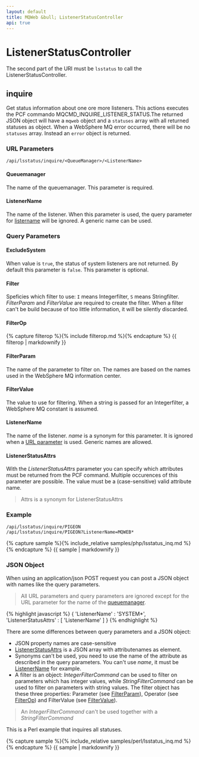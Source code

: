 ```yaml
---
layout: default
title: MQWeb &bull; ListenerStatusController
api: true
---
```

ListenerStatusController
========================

The second part of the URI must be `lsstatus` to call the
ListenerStatusController.

## <a name="inquire"></a>inquire
Get status information about one ore more listeners. This actions executes the
PCF commando MQCMD_INQUIRE_LISTENER_STATUS.The returned JSON object will have a
`mqweb` object and a `statuses` array with all returned statuses as object.
When a WebSphere MQ error occurred, there will be no `statuses` array.
Instead an `error` object is returned.

### <a name="inquireURL"></a>URL Parameters
`/api/lsstatus/inquire/<QueueManager>/<ListenerName>`

#### <a name="inquireURLQueueManager"></a>Queuemanager
The name of the queuemanager. This parameter is required.

#### <a name="inquireURLListenerName"></a>ListenerName
The name of the listener. When this parameter is used, the query parameter for
[listername](#inquireQueryListenerName) will be ignored. A generic name can be
used.

### <a name="inquireQuery"></a>Query Parameters

#### <a name="inquireQueryExcludeSystem"></a>ExcludeSystem
When value is `true`, the status of system listeners are not returned. By
default this parameter is `false`. This parameter is optional.

#### <a name="inquireQueryFilter"></a>Filter
Speficies which filter to use: `I` means Integerfilter, `S` means Stringfilter.
*FilterParam* and *FilterValue* are required to create the filter. When a filter can't be build
because of too little information, it will be silently discarded.

#### <a name="inquireQueryFilterOp"></a>FilterOp
{% capture filterop %}{% include filterop.md %}{% endcapture %}
{{ filterop | markdownify }}

#### <a name="inquireQueryFilterParam"></a>FilterParam
The name of the parameter to filter on. The names are based on the names used in the WebSphere MQ information center.

#### <a name="inquireQueryFilterValue"></a>FilterValue
The value to use for filtering. When a string is passed for an Integerfilter, a WebSphere MQ constant is assumed.

#### <a name="inquireQueryListenerName"></a>ListenerName
The name of the listener. *name* is a synonym for this parameter. It is ignored
when a [URL parameter](#inquireURLListenerName) is used. Generic names are
allowed.

#### <a name="inqueryQueryListenerStatusAttrs"></a>ListenerStatusAttrs
With the *ListenerStatusAttrs* parameter you can specify which attributes must
be returned from the PCF command. Multiple occurences of this parameter are
possible. The value must be a (case-sensitive) valid attribute name.

> Attrs is a synonym for ListenerStatusAttrs

### <a name="inquireExample"></a>Example
`/api/lsstatus/inquire/PIGEON`  
`/api/lsstatus/inquire/PIGEON?ListenerName=MQWEB*`

{% capture sample %}{% include_relative samples/php/lsstatus_inq.md %}{% endcapture %}
{{ sample | markdownify }}

### <a name="inquireJSON"></a>JSON Object
When using an application/json POST request you can post a JSON object with
names like the query parameters.

> All URL parameters and query parameters are ignored except for the URL
> parameter for the name of the [queuemanager](#inquireUrlQueueManager).

{% highlight javascript %}
{
  'ListenerName' : 'SYSTEM*',
  'ListenerStatusAttrs' : [
    'ListenerName'
  ]
}
{% endhighlight %}

There are some differences between query parameters and a JSON object:

+ JSON property names are case-sensitive
+ [ListenerStatusAttrs](#inquireQueryListenerStatusAttrs) is a JSON array with
  attributenames as element.
+ Synonyms can't be used, you need to use the name of the attribute
  as described in the query parameters. You can't use *name*, it must be
  [ListenerName](#inquireQueryListenerName) for example.
+ A filter is an object: *IntegerFilterCommand* can be used to filter on parameters which has
  integer values, while *StringFilterCommand* can be used to filter on parameters with string values.
  The filter object has these three properties: Parameter (see [FilterParam](#inquireQueryFilterParam)),
  Operator (see [FilterOp](#inquireQueryFilterOp)) and FilterValue (see [FilterValue](#inquireQueryFilterValue)).

> An *IntegerFilterCommand* can't be used together with a *StringFilterCommand*

This is a Perl example that inquires all statuses.

{% capture sample %}{% include_relative samples/perl/lsstatus_inq.md %}{% endcapture %}
{{ sample | markdownify }}

